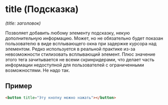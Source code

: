 # title (Подсказка)

_(title: заголовок)_

Позволяет добавить любому элементу подсказку, некую дополнительную информацию. Может, но не обязательно будет показан пользователю в виде всплывающего окна при задержке курсора над элементом. Редко используется в реальной практике из-за невозможности стилизовать всплывающий элемент. Плюс значение этого тега зачитывается не всеми скринридерами, что делает часть информации недоступной для пользователей с ограниченными возможностями. Не надо так.

## Пример

```html
<button title="Эту кнопку можно нажать"></button>
```
